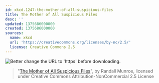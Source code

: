 ```yaml
---
id: xkcd.1247-the-mother-of-all-suspicious-files
title: The Mother of All Suspicious Files
desc: ''
updated: 1375686000000
created: 1375686000000
sources:
  name: xkcd
  url: 'https://creativecommons.org/licenses/by-nc/2.5/'
  license: Creative Commons 2.5
---
```

![Better change the URL to 'https' before downloading.](https://imgs.xkcd.com/comics/the_mother_of_all_suspicious_files.png)
> "[The Mother of All Suspicious Files](https://xkcd.com/1247/)", by Randall Munroe, licensed under Creative Commons Attribution-NonCommercial 2.5 License
